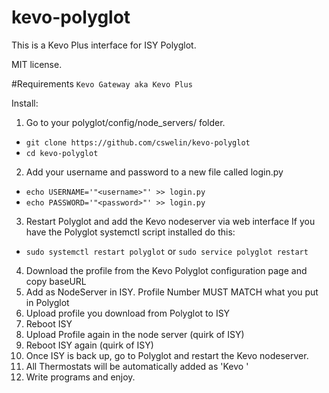 # kevo-polyglot
This is a Kevo Plus interface for ISY Polyglot.

MIT license.

#Requirements
`Kevo Gateway aka Kevo Plus`

Install:

1. Go to your polyglot/config/node_servers/ folder.
  * `git clone https://github.com/cswelin/kevo-polyglot`
  * `cd kevo-polyglot`
2. Add your username and password to a new file called login.py
  * `echo USERNAME='"<username>"' >> login.py`
  * `echo PASSWORD='"<password>"' >> login.py`
3. Restart Polyglot and add the Kevo nodeserver via web interface If you have the Polyglot systemctl script installed do this:
  * `sudo systemctl restart polyglot` or `sudo service polyglot restart`
4. Download the profile from the Kevo Polyglot configuration page and copy baseURL
5. Add as NodeServer in ISY. Profile Number MUST MATCH what you put in Polyglot
6. Upload profile you download from Polyglot to ISY
7. Reboot ISY
8. Upload Profile again in the node server (quirk of ISY)
9. Reboot ISY again (quirk of ISY)
10. Once ISY is back up, go to Polyglot and restart the Kevo nodeserver.
11. All Thermostats will be automatically added as 'Kevo <name>'
12. Write programs and enjoy.


